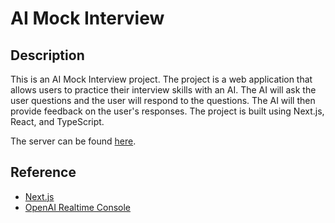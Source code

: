 # AI Mock Interview

## Description

This is an AI Mock Interview project. The project is a web application that allows users to practice their interview skills with an AI. The AI will ask the user questions and the user will respond to the questions. The AI will then provide feedback on the user's responses. The project is built using Next.js, React, and TypeScript.

The server can be found [here](https://github.com/nip10/mock-interview-ai-server).

## Reference

- [Next.js](https://nextjs.org/docs/getting-started)
- [OpenAI Realtime Console](https://github.com/openai/openai-realtime-console)
